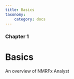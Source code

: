 ```yaml
---
title: Basics
taxonomy:
    category: docs
---
```


### Chapter 1

# Basics

An overview of NMRFx Analyst
